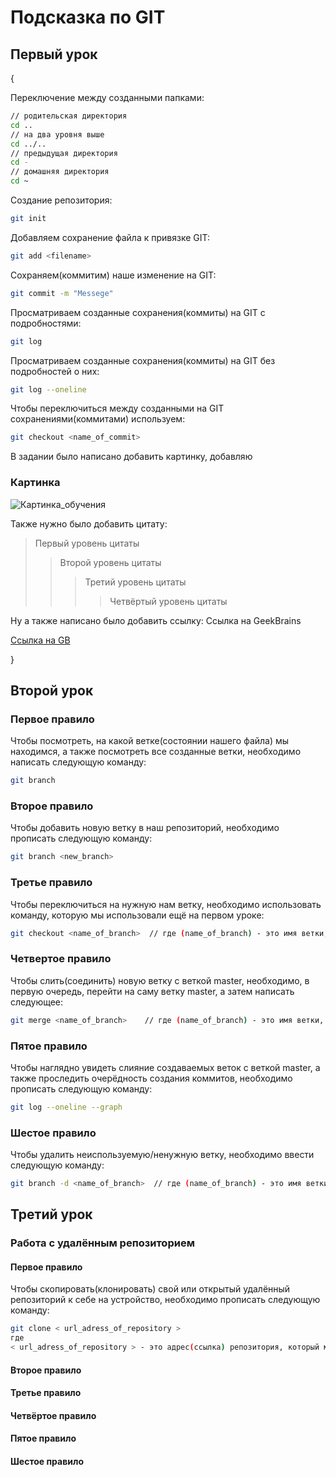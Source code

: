 # Подсказка по GIT

## Первый урок
{
    
    
Переключение между созданными папками:
```sh
// родительская директория
cd ..
// на два уровня выше
cd ../..
// предыдущая директория
cd -
// домашняя директория
cd ~
```

 Создание репозитория:
```sh
git init
```

Добавляем сохранение файла к привязке GIT:
```sh
git add <filename>
```

Сохраняем(коммитим) наше изменение на GIT:
```sh
git commit -m "Messege"
``` 

Просматриваем созданные сохранения(коммиты) на GIT с подробностями:
```sh
git log 
```

Просматриваем созданные сохранения(коммиты) на GIT без подробностей о них:
```sh
git log --oneline
```

Чтобы переключиться между созданными на GIT сохранениями(коммитами) используем:
```sh
git checkout <name_of_commit>
```

В задании было написано добавить картинку, добавляю


### Картинка 
![Картинка_обучения](https://sun9-62.userapi.com/impg/ZuQZAvc6i-AfNaMdJeXV0o31756Mgf-cFYzh_Q/GuJ1tM5tM4k.jpg?size=1280x915&quality=96&sign=2d53461716c1b0623e5f0ee183ffcfe5&c_uniq_tag=6TCwbrfS1cwr1RTLvhfhG3o0uIalnBvThIBHdUKAEAU&type=album "Обучение")

Также нужно было добавить цитату:
>Первый уровень цитаты
>>Второй уровень цитаты
>>>Третий уровень цитаты
>>>>Четвёртый уровень цитаты

Ну а также написано было добавить ссылку:
Ссылка на GeekBrains

[Ссылка на GB](https://gb.ru/ "Обучающий портал")

}

## Второй урок

### Первое правило
Чтобы посмотреть, на какой ветке(состоянии нашего файла) мы находимся, а также посмотреть все созданные ветки, необходимо написать следующую команду:

```sh
git branch
```

### Второе правило
Чтобы добавить новую ветку в наш репозиторий, необходимо прописать следующую команду:
```sh
git branch <new_branch>
```

### Третье правило
Чтобы переключиться на нужную нам ветку, необходимо использовать команду, которую мы использовали ещё на первом уроке:
```sh
git checkout <name_of_branch>  // где (name_of_branch) - это имя ветки, которую мы хотим добавить к ветке master

```

### Четвертое правило
Чтобы слить(соединить) новую ветку с веткой master, необходимо, в первую очередь, перейти на саму ветку master, а затем написать следующее:
```sh
git merge <name_of_branch>    // где (name_of_branch) - это имя ветки, которую мы хотим добавить к ветке master
```

### Пятое правило
Чтобы наглядно увидеть слияние создаваемых веток с веткой master, а также проследить очерёдность создания коммитов, необходимо прописать следующую команду:
```sh
git log --oneline --graph
```
### Шестое правило
Чтобы удалить неиспользуемую/ненужную ветку, необходимо ввести следующую команду:
```sh
git branch -d <name_of_branch>  // где (name_of_branch) - это имя ветки, которую мы хотим добавить к ветке master
```

## Третий урок

### Работа с удалённым репозиторием

#### Первое правило
Чтобы скопировать(клонировать) свой или открытый удалённый репозиторий к себе на устройство, необходимо прописать следующую команду:
```sh
git clone < url_adress_of_repository >  
где 
< url_adress_of_repository > - это адрес(ссылка) репозитория, который мы хотим скопировать.
```

#### Второе правило

#### Третье правило

#### Четвёртое правило

#### Пятое правило

#### Шестое правило